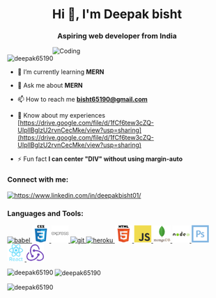 <h1 align="center">Hi 👋, I'm Deepak bisht</h1>
<h3 align="center">Aspiring web developer from India</h3>
<img src="https://www.digitalsolutionservices.com/img/services/website1.gif"  width="400" align="right" alt="Coding" >

<p align="left"> <img src="https://komarev.com/ghpvc/?username=deepak65190&label=Profile%20views&color=0e75b6&style=flat" alt="deepak65190" /> </p>

- 🌱 I’m currently learning **MERN**

- 💬 Ask me about **MERN**

- 📫 How to reach me **bisht65190@gmail.com**

- 📄 Know about my experiences [https://drive.google.com/file/d/1fCf6tew3cZQ-UIpllBglzU2rvnCecMke/view?usp=sharing](https://drive.google.com/file/d/1fCf6tew3cZQ-UIpllBglzU2rvnCecMke/view?usp=sharing)

- ⚡ Fun fact **I can center "DIV" without using margin-auto**

<h3 align="left">Connect with me:</h3>
<p align="left">
<a href="https://linkedin.com/in/https://www.linkedin.com/in/deepakbisht01/" target="blank"><img align="center" src="https://raw.githubusercontent.com/rahuldkjain/github-profile-readme-generator/master/src/images/icons/Social/linked-in-alt.svg" alt="https://www.linkedin.com/in/deepakbisht01/" height="30" width="40" /></a>
</p>

<h3 align="left">Languages and Tools:</h3>
<p align="left"> <a href="https://babeljs.io/" target="_blank" rel="noreferrer"> <img src="https://www.vectorlogo.zone/logos/babeljs/babeljs-icon.svg" alt="babel" width="40" height="40"/> </a> <a href="https://www.w3schools.com/css/" target="_blank" rel="noreferrer"> <img src="https://raw.githubusercontent.com/devicons/devicon/master/icons/css3/css3-original-wordmark.svg" alt="css3" width="40" height="40"/> </a> <a href="https://expressjs.com" target="_blank" rel="noreferrer"> <img src="https://raw.githubusercontent.com/devicons/devicon/master/icons/express/express-original-wordmark.svg" alt="express" width="40" height="40"/> </a> <a href="https://git-scm.com/" target="_blank" rel="noreferrer"> <img src="https://www.vectorlogo.zone/logos/git-scm/git-scm-icon.svg" alt="git" width="40" height="40"/> </a> <a href="https://heroku.com" target="_blank" rel="noreferrer"> <img src="https://www.vectorlogo.zone/logos/heroku/heroku-icon.svg" alt="heroku" width="40" height="40"/> </a> <a href="https://www.w3.org/html/" target="_blank" rel="noreferrer"> <img src="https://raw.githubusercontent.com/devicons/devicon/master/icons/html5/html5-original-wordmark.svg" alt="html5" width="40" height="40"/> </a> <a href="https://developer.mozilla.org/en-US/docs/Web/JavaScript" target="_blank" rel="noreferrer"> <img src="https://raw.githubusercontent.com/devicons/devicon/master/icons/javascript/javascript-original.svg" alt="javascript" width="40" height="40"/> </a> <a href="https://www.mongodb.com/" target="_blank" rel="noreferrer"> <img src="https://raw.githubusercontent.com/devicons/devicon/master/icons/mongodb/mongodb-original-wordmark.svg" alt="mongodb" width="40" height="40"/> </a> <a href="https://nodejs.org" target="_blank" rel="noreferrer"> <img src="https://raw.githubusercontent.com/devicons/devicon/master/icons/nodejs/nodejs-original-wordmark.svg" alt="nodejs" width="40" height="40"/> </a> <a href="https://www.photoshop.com/en" target="_blank" rel="noreferrer"> <img src="https://raw.githubusercontent.com/devicons/devicon/master/icons/photoshop/photoshop-line.svg" alt="photoshop" width="40" height="40"/> </a> <a href="https://reactjs.org/" target="_blank" rel="noreferrer"> <img src="https://raw.githubusercontent.com/devicons/devicon/master/icons/react/react-original-wordmark.svg" alt="react" width="40" height="40"/> </a> <a href="https://redux.js.org" target="_blank" rel="noreferrer"> <img src="https://raw.githubusercontent.com/devicons/devicon/master/icons/redux/redux-original.svg" alt="redux" width="40" height="40"/> </a> </p>

<p><img align="left" src="https://github-readme-stats.vercel.app/api/top-langs?username=deepak65190&show_icons=true&locale=en&layout=compact" alt="deepak65190" /></p>

<p>&nbsp;<img align="center" src="https://github-readme-stats.vercel.app/api?username=deepak65190&show_icons=true&locale=en" alt="deepak65190" /></p>

<p><img align="center" src="https://github-readme-streak-stats.herokuapp.com/?user=deepak65190&" alt="deepak65190" /></p>
